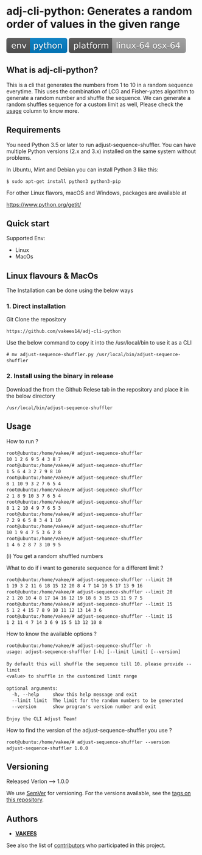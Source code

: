 adj-cli-python: Generates a random order of values in the given range
=======================================

![env](/badges/env.svg)
![platform](/badges/platform.svg)

What is adj-cli-python?
-------------
This is a cli that generates the numbers from 1 to 10 in a random sequence everytime.
This uses the combination of LCG and Fisher-yates algorithm to generate a random number and shuffle the sequence.
We can generate a random shuffles sequence for a custom limit as well, Please check the [usage](#usage) column
to know more.


Requirements
------------

You need Python 3.5 or later to run adjust-sequence-shuffler.  You can have multiple Python
versions (2.x and 3.x) installed on the same system without problems.

In Ubuntu, Mint and Debian you can install Python 3 like this:

    $ sudo apt-get install python3 python3-pip

For other Linux flavors, macOS and Windows, packages are available at

  https://www.python.org/getit/


Quick start
-----------

Supported Env:

- Linux
- MacOs

## Linux flavours & MacOs

The Installation can be done using the below ways

### 1. Direct installation

Git Clone the repository
```
https://github.com/vakees14/adj-cli-python
```

Use the below command to copy it into the /usr/local/bin to use it as a CLI
```
# mv adjust-sequence-shuffler.py /usr/local/bin/adjust-sequence-shuffler
```

### 2. Install using the binary in release

Download the from the Github Relese tab in the repository and place it in the below directory

```
/usr/local/bin/adjust-sequence-shuffler
```


Usage
-----

How to run ?
```
root@ubuntu:/home/vakee/# adjust-sequence-shuffler
10 1 2 6 9 5 4 3 8 7
root@ubuntu:/home/vakee/# adjust-sequence-shuffler
1 5 6 4 3 2 7 9 8 10
root@ubuntu:/home/vakee/# adjust-sequence-shuffler
8 1 10 9 3 2 7 6 5 4
root@ubuntu:/home/vakee/# adjust-sequence-shuffler
2 1 8 9 10 3 7 6 5 4
root@ubuntu:/home/vakee/# adjust-sequence-shuffler
8 1 2 10 4 9 7 6 5 3
root@ubuntu:/home/vakee/# adjust-sequence-shuffler
7 2 9 6 5 8 3 4 1 10
root@ubuntu:/home/vakee/# adjust-sequence-shuffler
10 1 9 4 7 5 3 6 2 8
root@ubuntu:/home/vakee/# adjust-sequence-shuffler
1 4 6 2 8 7 3 10 9 5

```
(i) You get a random shuffled numbers

What to do if i want to generate sequence for a different limit ?
```
root@ubuntu:/home/vakee/# adjust-sequence-shuffler --limit 20
1 19 3 2 11 6 18 15 12 20 8 4 7 14 10 5 17 13 9 16
root@ubuntu:/home/vakee/# adjust-sequence-shuffler --limit 20
2 1 20 10 4 8 17 14 16 12 19 18 6 3 15 13 11 9 7 5
root@ubuntu:/home/vakee/# adjust-sequence-shuffler --limit 15
5 1 2 4 15 7 8 9 10 11 12 13 14 3 6
root@ubuntu:/home/vakee/# adjust-sequence-shuffler --limit 15
1 2 11 4 7 14 3 6 9 15 5 13 12 10 8
```

How to know the available options ?
```
root@ubuntu:/home/vakee/# adjust-sequence-shuffler -h
usage: adjust-sequence-shuffler [-h] [--limit limit] [--version]

By default this will shuffle the sequence till 10. please provide --limit
<value> to shuffle in the customized limit range

optional arguments:
  -h, --help     show this help message and exit
  --limit limit  The limit for the random numbers to be generated
  --version      show program's version number and exit

Enjoy the CLI Adjust Team!
```

How to find the version of the adjust-sequence-shuffler you use ?
```
root@ubuntu:/home/vakee/# adjust-sequence-shuffler --version
adjust-sequence-shuffler 1.0.0
```



## Versioning

Released Verion --> 1.0.0

We use [SemVer](http://semver.org/) for versioning. For the versions available, see the [tags on this repository](https://github.com/your/project/tags). 

## Authors

* [**VAKEES**](https://github.com/vakees14)

See also the list of [contributors](https://github.com/vakees14/adj-cli-python/graphs/contributors) who participated in this project.
